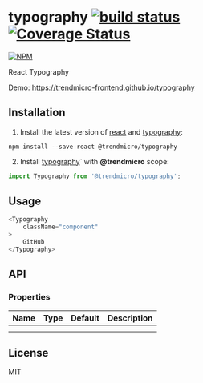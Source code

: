 # typography [![build status](https://travis-ci.org/trendmicro-frontend/typography.svg?branch=master)](https://travis-ci.org/trendmicro-frontend/typography) [![Coverage Status](https://coveralls.io/repos/github/trendmicro-frontend/typography/badge.svg?branch=master)](https://coveralls.io/github/trendmicro-frontend/typography?branch=master)

[![NPM](https://nodei.co/npm/@trendmicro/typography.png?downloads=true&stars=true)](https://nodei.co/npm/@trendmicro/typography/)

React Typography

Demo: https://trendmicro-frontend.github.io/typography

## Installation

1. Install the latest version of [react](https://github.com/facebook/react) and [typography](https://github.com/trendmicro-frontend/typography):

  ```
  npm install --save react @trendmicro/typography
  ```

2. Install [typography](https://github.com/trendmicro-frontend/typography)` with <b>@trendmicro</b> scope:

  ```js
  import Typography from '@trendmicro/typography';
  ```

## Usage

```js
<Typography
    className="component"
>
    GitHub
</Typography>
```


## API

### Properties

<table>
  <thead>
    <tr>
      <th align="left">Name</th>
      <th align="left">Type</th>
      <th align="left">Default</th>
      <th align="left">Description</th>
    </tr>
  </thead>
  <tbody>
    <tr>
      <td></td>
      <td></td>
      <td></td>
      <td></td>
    </tr>
    <tr>
      <td></td>
      <td></td>
      <td></td>
      <td></td>
    </tr>
  </tbody>
</table>

## License

MIT
